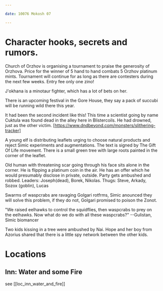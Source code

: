 ```yaml
---

date: 10076 Mokosh 07

---
```


# Character hooks, secrets and rumors.

Church of Orzhov is organising a tournament to praise the generosity of
Orzhova. Price for the winner of 5 hand to hand combats 5 Orzhov platinum
mints. Tournament will continue for as long as there are contesters during the
next few weeks. Entry fee only one zino!

J'okhana is a minotaur fighter, which has a lot of bets on her.

There is an upcoming festival in the Gore House, they say a pack of succubi
will be running wild there this year.

It had been the second incident like this! This time a scientist going by name
Cuktula was found dead in the alley here in Blistercoils. He had drowned, just
as the other victim.
[https://www.dndbeyond.com/monsters/slithering-tracker]

A young elf is distributing leaflets urging to choose natural products and
reject Simic experiments and augmentations. The text is signed by The Gift Of
Life movement. There is a small green tree with large roots painted in the
corner of the leaflet.

Old human with threatening scar going through his face sits alone in the
corner. He is flipping a platinum coin in the air. He has an offer which he
would presumably disclose in private, outside. Party gets ambushed and robbed.
  Leaders: Joseph(dead), Borek, Nikolas.
  Thugs: Steve, Arkady, Sozox (goblin), Lucas

Swarms of waspcrabs are ravaging Golgari rotfrms, Simic anounced they will
solve this problem, if they do not, Golgari promised to poison the Zonot.

"We raised eelhawks to control the squidflies, then waspcrabs to prey on the
eelhawks. Now what do we do with all these waspcrabs?" --Gulistan, Simic
biomancer

Two kids kissing in a tree were ambushed by Nai. Hope and her boy from Azorius
shared that there is a little spy network between the other kids.

# Locations
## Inn: Water and some Fire

see [[loc_inn_water_and_fire]]
